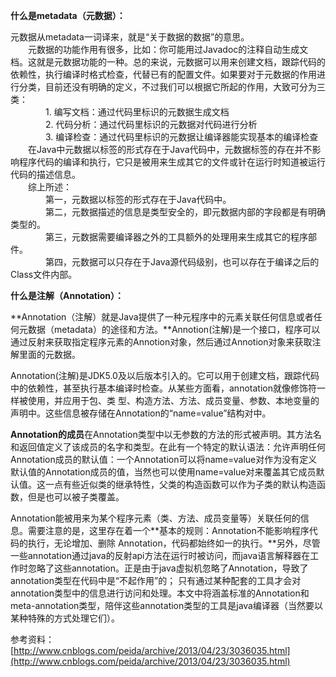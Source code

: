 **什么是metadata（元数据）：**

元数据从metadata一词译来，就是“关于数据的数据”的意思。  
　　元数据的功能作用有很多，比如：你可能用过Javadoc的注释自动生成文档。这就是元数据功能的一种。总的来说，元数据可以用来创建文档，跟踪代码的依赖性，执行编译时格式检查，代替已有的配置文件。如果要对于元数据的作用进行分类，目前还没有明确的定义，不过我们可以根据它所起的作用，大致可分为三类：  
　　　　1. 编写文档：通过代码里标识的元数据生成文档  
　　　　2. 代码分析：通过代码里标识的元数据对代码进行分析  
　　　　3. 编译检查：通过代码里标识的元数据让编译器能实现基本的编译检查  
　　在Java中元数据以标签的形式存在于Java代码中，元数据标签的存在并不影响程序代码的编译和执行，它只是被用来生成其它的文件或针在运行时知道被运行代码的描述信息。  
　　综上所述：  
　　　　第一，元数据以标签的形式存在于Java代码中。  
　　　　第二，元数据描述的信息是类型安全的，即元数据内部的字段都是有明确类型的。  
　　　　第三，元数据需要编译器之外的工具额外的处理用来生成其它的程序部件。  
　　　　第四，元数据可以只存在于Java源代码级别，也可以存在于编译之后的Class文件内部。

**什么是注解（Annotation）：**

**Annotation（注解）就是Java提供了一种元程序中的元素关联任何信息或者任何元数据（metadata）的途径和方法。**Annotion\(注解\)是一个接口，程序可以通过反射来获取指定程序元素的Annotion对象，然后通过Annotion对象来获取注解里面的元数据。

Annotation\(注解\)是JDK5.0及以后版本引入的。它可以用于创建文档，跟踪代码中的依赖性，甚至执行基本编译时检查。从某些方面看，annotation就像修饰符一样被使用，并应用于包、类 型、构造方法、方法、成员变量、参数、本地变量的声明中。这些信息被存储在Annotation的“name=value”结构对中。

**Annotation的成员**在Annotation类型中以无参数的方法的形式被声明。其方法名和返回值定义了该成员的名字和类型。在此有一个特定的默认语法：允许声明任何Annotation成员的默认值：一个Annotation可以将name=value对作为没有定义默认值的Annotation成员的值，当然也可以使用name=value对来覆盖其它成员默认值。这一点有些近似类的继承特性，父类的构造函数可以作为子类的默认构造函数，但是也可以被子类覆盖。

Annotation能被用来为某个程序元素（类、方法、成员变量等）关联任何的信息。需要注意的是，这里存在着一个**基本的规则：Annotation不能影响程序代码的执行，无论增加、删除 Annotation，代码都始终如一的执行。**另外，尽管一些annotation通过java的反射api方法在运行时被访问，而java语言解释器在工作时忽略了这些annotation。正是由于java虚拟机忽略了Annotation，导致了annotation类型在代码中是“不起作用”的； 只有通过某种配套的工具才会对annotation类型中的信息进行访问和处理。本文中将涵盖标准的Annotation和meta-annotation类型，陪伴这些annotation类型的工具是java编译器（当然要以某种特殊的方式处理它们）。

参考资料：[http://www.cnblogs.com/peida/archive/2013/04/23/3036035.html](http://www.cnblogs.com/peida/archive/2013/04/23/3036035.html)

